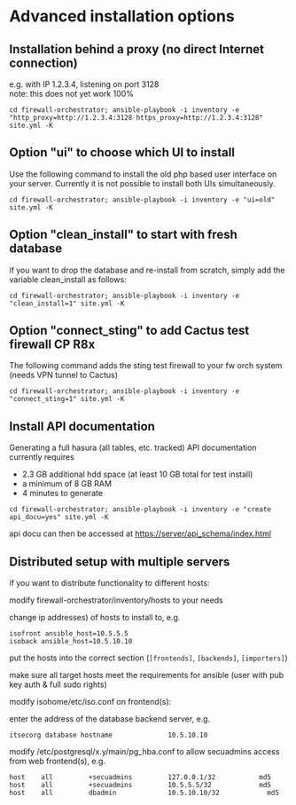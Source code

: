 # Advanced installation options

## Installation behind a proxy (no direct Internet connection)

e.g. with IP 1.2.3.4, listening on port 3128<br>
note: this does not yet work 100%

```
cd firewall-orchestrator; ansible-playbook -i inventory -e "http_proxy=http://1.2.3.4:3128 https_proxy=http://1.2.3.4:3128" site.yml -K
```

## Option "ui" to choose which UI to install

Use the following command to install the old php based user interface on your server. 
Currently it is not possible to install both UIs simultaneously.

```
cd firewall-orchestrator; ansible-playbook -i inventory -e "ui=old" site.yml -K
```

## Option "clean_install" to start with fresh database

if you want to drop the database and re-install from scratch, simply add the variable clean_install as follows:

```
cd firewall-orchestrator; ansible-playbook -i inventory -e "clean_install=1" site.yml -K
```

## Option "connect_sting" to add Cactus test firewall CP R8x

The following command adds the sting test firewall to your fw orch system (needs VPN tunnel to Cactus)

```
cd firewall-orchestrator; ansible-playbook -i inventory -e "connect_sting=1" site.yml -K
```

## Install API documentation

Generating a full hasura (all tables, etc. tracked) API documentation  currently requires 
- 2.3 GB additional hdd space (at least 10 GB total for test install)
- a minimum of 8 GB RAM
- 4 minutes to generate

```
cd firewall-orchestrator; ansible-playbook -i inventory -e "create api_docu=yes" site.yml -K
```

api docu can then be accessed at <https://server/api_schema/index.html>

## Distributed setup with multiple servers

if you want to distribute functionality to different hosts:

modify firewall-orchestrator/inventory/hosts to your needs

change ip addresses) of hosts to install to, e.g.

```
isofront ansible_host=10.5.5.5
isoback ansible_host=10.5.10.10
```

put the hosts into the correct section (`[frontends]`, `[backends]`, `[importers]`)

make sure all target hosts meet the requirements for ansible (user with pub key auth & full sudo rights)

modify isohome/etc/iso.conf on frontend(s):

enter the address of the database backend server, e.g.

```
itsecorg database hostname              10.5.10.10
```

modify /etc/postgresql/x.y/main/pg_hba.conf to allow secuadmins access from web frontend(s), e.g.

```
host    all         +secuadmins         127.0.0.1/32           md5
host    all         +secuadmins         10.5.5.5/32            md5
host    all         dbadmin             10.5.10.10/32            md5
```
